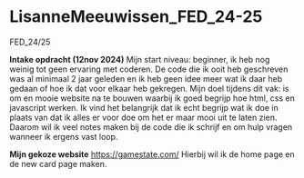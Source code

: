 # LisanneMeeuwissen_FED_24-25
FED_24/25

**Intake opdracht (12nov 2024)**
Mijn start niveau: beginner, ik heb nog weinig tot geen ervaring met coderen. De code die ik ooit heb geschreven was al minimaal 2 jaar geleden en ik heb geen idee meer wat ik daar heb gedaan of hoe ik dat voor elkaar heb gekregen. 
Mijn doel tijdens dit vak: is om en mooie website na te bouwen waarbij ik goed begrijp hoe html, css en javascript werken. Ik vind het belangrijk dat ik echt begrijp wat ik doe in plaats van dat ik alles er voor doe om het er maar mooi uit te laten zien.
Daarom wil ik veel notes maken bij de code die ik schrijf en om hulp vragen wanneer ik ergens vast loop.

**Mijn gekoze website**
https://gamestate.com/
Hierbij wil ik de home page en de new card page maken.


